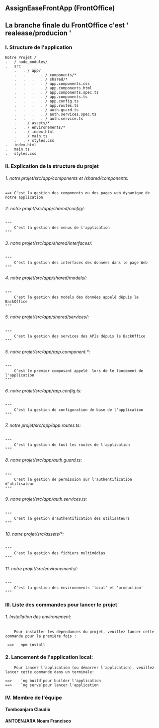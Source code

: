 ## AssignEaseFrontApp (FrontOffice)

## La branche finale du FrontOffice c'est ' realease/producion '

### I.  Structure de l'application

    Notre Projet /
    .   / node_modules/
    .   src
        .   . / app/
        .   .   .   . / components/*
        .   .   .   . / shared/*
        .   .   .   . / app.components.css
        .   .   .   . / app.components.html
        .   .   .   . / app.components.spec.ts
        .   .   .   . / app.components.ts
        .   .   .   . / app.config.ts
        .   .   .   . / app.routes.ts
        .   .   .   . / auth.guard.ts
        .   .   .   . / auth.services.spec.ts
        .   .   .   . / auth.service.ts
        .   . / assets/*
        .   . / environements/*
        .   . / index.html
        .   . / main.ts
        .   . / styles.css
    .   index.html
    .   main.ts
    .   styles.css


### II.  Explication de la structure du projet

  ###### 1. notre projet/src/app/components et /shared/components:

    ==> C'est la gestion des components ou des pages web dynamique de notre application

  ###### 2.  notre projet/src/app/shared/config/:

    """
        C'est la gestion des menus de l'application
    """

  ###### 3.  notre projet/src/app/shared/interfaces/:

    """
        C'est la gestion des interfaces des données dans le page Web
    """

  ###### 4.  notre projet/src/app/shared/models/:

    """
        C'est la gestion des models des données appelé dépuis le BackOffice
    """

  ###### 5.  notre projet/src/app/shared/services/:

    """
        C'est la gestion des services des APIs dépuis le BackOffice
    """

  ###### 5.  notre projet/src/app/app.component.*:

    """
        C'est le premier composant appelé  lors de le lancement de l'application
    """

  ###### 6.  notre projet/src/app/app.config.ts:

    """
        C'est la gestion de configuration de base de l'application
    """

  ###### 7.  notre projet/src/app/app.routes.ts:

    """
        C'est la gestion de tout les routes de l'application
    """

  ###### 8.  notre projet/src/app/auth.guard.ts:

    """
        C'est la gestion de permission sur l'authentification d'utilisateur
    """

  ###### 9.  notre projet/src/app/auth.services.ts:

    """
        C'est la gestion d'authentification des utilisateurs
    """
   ###### 10.  notre projet/src/assets/*:

    """
        C'est la gestion des fichiers multimédias
    """
   ###### 11.  notre projet/src/environements/:

    """
        C'est la gestion des environements 'local' et 'production'
    """


### III.  Liste des commandes pour lancer le projet


 ######  1. Installation des environement:

        Pour installer les dépendances du projet, veuillez lancer cette commande pour la première fois :

     ==>   npm install

 ###  2. Lancement de l'application local:

        Pour lancer l'application (ou démarrer l'application), veuillez lancer cette commande dans un terminale:

    ==>    `ng build`pour builder l'application
    ==>    `ng serve`pour lancer l'application

### IV. Membre de l'équipe

#### Tomboanjara Claudio
#### ANTOENJARA Noam Francisco

